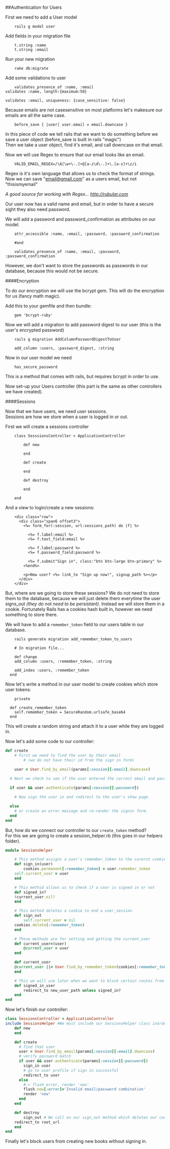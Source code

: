 ##Authentication for Users

First we need to add a User model  

		rails g model user

Add fields in your migration file  

		t.string :name
		t.string :email
		
Run your new migration  

		rake db:migrate

Add some validations to user  

		validates_presence_of :name, :email
  	validates :name, length:{maximum:50}

  	validates :email, uniqueness: {case_sensitive: false}

Because emails are not casesensitive on most platforms let's makesure our emails are all the same case.  

		before_save { |user| user.email = email.downcase }

In this piece of code we tell rails that we want to do something before we save a user object (before_save is built in rails "magic")  
Then we take a user object, find it's email, and call downcase on that email.  

Now we will use Regex to ensure that our email looks like an email.  

		VALID_EMAIL_REGEX=/\A[\w+\-.]+@[a-z\d\-.]+\.[a-z]+\z/i

Regex is it's own language that allows us to check the format of strings.  
Now we can save "email@gmail.com" as a users email, but not "thisismyemail"  

*A good source for working with Regex... http://rubular.com*  

Our user now has a valid name and email, but in order to have a secure sight they also need password.  

We will add a password and password_confirmation as attributes on our model.  

		attr_accessible :name, :email, :password, :password_confirmation

		#and

		validates_presence_of :name, :email, :password, :password_confirmation

However, we don't want to store the passwords as passwords in our database, because this would not be secure.  

####Encryption

To do our encryption we will use the bcrypt gem. This will do the encryption for us (fancy math magic).  

Add this to your gemfile and then bundle:  

		gem 'bcrypt-ruby'

Now we will add a migration to add password digest to our user (this is the user's encrypted password)  

		rails g migration AddColumnPasswordDigestToUser

		add_column :users, :password_digest, :string

Now in our user model we need 

		has_secure_password

This is a method that comes with rails, but requires bcrypt in order to use.  

Now set-up your Users controller (this part is the same as other controllers we have created).  

####Sessions

Now that we have users, we need user sessions.  
Sessions are how we store when a user is logged in or out.  

First we will create a sessions controller  

		class SesssionsController < ApplicationController

			def new

			end

			def create

			end

			def destroy

			end

		end

And a view to login/create a new sessions:  

		<div class="row">
		  <div class="span6 offset3">
		    <%= form_for(:session, url:sessions_path) do |f| %>

		      <%= f.label:email %>
		      <%= f.text_field:email %>

		      <%= f.label:password %>
		      <%= f.password_field:password %>

		      <%= f.submit"Sign in", class:"btn btn-large btn-primary" %>
		    <%end%>

		    <p>New user? <%= link_to "Sign up now!", signup_path %></p>
		  </div>
		</div>

But, where are we going to store these sessions? We do not need to store them to the database, because we will just delete them everytime the user signs_out *(they do not need to be persistant)*. Instead we will store them in a cookie. Fortunately Rails has a cookies hash built in, however we need something to store there.  

We will have to add a `remember_token` field to our users table in our database.  

		rails generate migration add_remember_token_to_users

		# In migration file...

		def change
	  	add_column :users, :remember_token, :string

	  	add_index :users, :remember_token
	  end

Now let's write a method in our user model to create cookies which store user tokens:  

		private

	  def create_remember_token
	    self.remember_token = SecureRandom.urlsafe_base64
	  end

This will create a random string and attach it to a user while they are logged in.  

Now let's add some code to our controller:  

```ruby
def create
	# First we need to find the user by their email 
		# (we do not have their id from the sign in form)

	user = User.find_by_email(params[:session][:email].downcase)
  
  # Next we check to see if the user entered the correct email and password

  if user && user.authenticate(params[:session][:password])

    # Now sign the user in and redirect to the user's show page.

  else
    # or create an error message and re-render the signin form.
  end
end
```

But, how do we connect our controller to our `create_token` method?  
For this we are going to create a session_helper.rb (this goes in our helpers folder).  

```ruby
module SessionsHelper 

	# This method assigns a user's remember_token to the curernt cookie
	def sign_in(user)
		cookies.permanent[:remember_token] = user.remember_token
    self.current_user = user
	end

	# This methid allows us to check if a user is signed in or not
	def signed_in?
    !current_user.nil?
	end

	# This method deletes a cookie to end a user_session
	def sign_out
		self.current_user = nil
    cookies.delete(:remember_token)
	end

	# These methods are for setting and getting the current_user
	def current_user=(user)
		@current_user = user
	end

	def current_user
    @current_user ||= User.find_by_remember_token(cookies[:remember_token])
	end

	# This we will use later when we want to block certain routes from being accessed without signing in
	def signed_in_user
		redirect_to new_user_path unless signed_in?
	end
end
```

Now let's finish our controller:  

```ruby
class SessionsController < ApplicationController
include SessionsHelper #We must include our SessionsHelper class inorder to access it's methods
	def new
	end

	def create
	  # find that user
	  user = User.find_by_email(params[:session][:email].downcase)
	  # verify password match
	  if user && user.authenticate(params[:session][:password])
	    sign_in user
	    # go to user profile if sign in successful
	    redirect_to user
	  else
	    #-> flash error, render 'new'
	    flash.now[:error]='Invalid email/password combination'
	    render 'new'
	  end
	end

	def destroy
		sign_out # We call on our sign_out method which deletes our cookie
    redirect_to root_url
	end
end
```

Finally let's block users from creating new books without signing in.  







